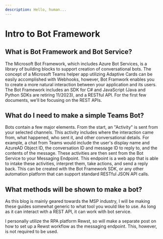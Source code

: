 ```yaml
---
description: Hello, human...
---
```


# Intro to Bot Framework

## What is Bot Framework and Bot Service?

The Microsoft Bot Framework, which includes Azure Bot Services, is a library of building blocks to support creation of conversational bots. The concept of a Microsoft Teams helper app utilizing Adaptive Cards can be easily accomplished with Webhooks, however, Bot Framwork enables you to create a more natural interaction between your application and its users. The Bot Framework includes an SDK for C# and JavaScript (Java and Python SDKs are retiring 11/2023), and a RESTful API. For the first few documents, we'll be focusing on the REST APIs.

## What do I need to make a simple Teams Bot?

Bots contain a few major elements. From the start, an "Activity" is sent from your selected channels. This activity includes where the interaction came from, what happened, who sent it, and other conversational details. For example, a chat from Teams would include the user's display name and AzureAD Object ID, the conversation ID and message ID to reply to, and the contents of the message. These activities are then sent from the Bot Service to your Messaging Endpoint. This endpoint is a web app that is able to intake these activities, interpret them, take actions, and send a reply back. This can be created with the Bot Framework SDK, or any other automation platform that can support standard RESTful JSON API calls.&#x20;

## What methods will be shown to make a bot?

As this blog is mainly geared towards the MSP industry, I will be making these guides somewhat generic to what tool you would like to use. As long as it can interact with a REST API, it can work with bot service.

I personally utilize the RPA platform Rewst, so will make a separate post on how to set up a Rewst workflow as the messaging endpoint. This, however, is not required to be used.
